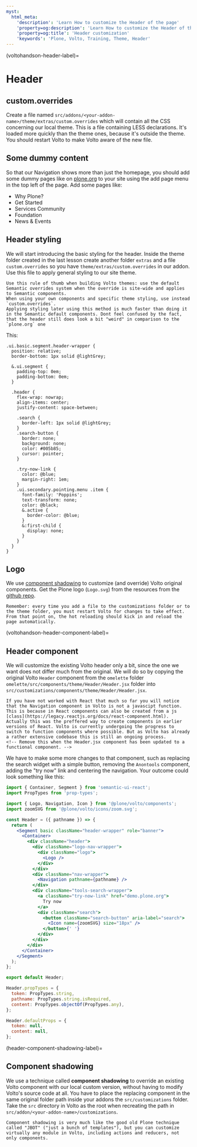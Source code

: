 ```yaml
---
myst:
  html_meta:
    'description': 'Learn How to customize the Header of the page'
    'property=og:description': 'Learn How to customize the Header of the page'
    'property=og:title': 'Header customization'
    'keywords': 'Plone, Volto, Training, Theme, Header'
---
```


(voltohandson-header-label)=

# Header

## custom.overrides

Create a file named `src/addons/<your-addon-name>/theme/extras/custom.overrides` which will contain all the CSS concerning our local theme.
This is a file containing LESS declarations. It's loaded more quickly than the theme ones, because it's outside the theme. You should restart Volto to make Volto aware of the new file.

## Some dummy content

So that our Navigation shows more than just the homepage, you should add some dummy pages like on [plone.org](plone.org) to your site using the add page menu in the top left of the page. Add some pages like:

- Why Plone?
- Get Started
- Services Community
- Foundation
- News & Events

## Header styling

We will start introducing the basic styling for the header. Inside the theme folder created in the last lesson create another folder `extras` and a file `custom.overrides` so you have `theme/extras/custom.overrides` in our addon. Use this file to apply general styling to our site theme.

```{note}
Use this rule of thumb when building Volto themes: use the default Semantic overrides system when the override is site-wide and applies to Semantic components.
When using your own components and specific theme styling, use instead `custom.overrides`.
Applying styling later using this method is much faster than doing it in the Semantic default components. Dont feel confused by the fact, that the header still does look a bit "weird" in comparison to the `plone.org` one
```

This:

```less
.ui.basic.segment.header-wrapper {
  position: relative;
  border-bottom: 1px solid @lightGrey;

  &.ui.segment {
    padding-top: 0em;
    padding-bottom: 0em;
  }

  .header {
    flex-wrap: nowrap;
    align-items: center;
    justify-content: space-between;

    .search {
      border-left: 1px solid @lightGrey;
    }
    .search-button {
      border: none;
      background: none;
      color: #005b85;
      cursor: pointer;
    }

    .try-now-link {
      color: @blue;
      margin-right: 1em;
    }
    .ui.secondary.pointing.menu .item {
      font-family: 'Poppins';
      text-transform: none;
      color: @black;
      &.active {
        border-color: @blue;
      }
      &:first-child {
        display: none;
      }
    }
  }
}
```


## Logo

We use [component shadowing](header-component-shadowing-label) to customize (and override) Volto original components.
Get the Plone logo (`Logo.svg`) from the resources from the [github repo](https://github.com/plone/training/tree/main/docs/voltohandson/ressources).

```{hint}
Remember: every time you add a file to the customizations folder or to the theme folder, you must restart Volto for changes to take effect.
From that point on, the hot reloading should kick in and reload the page automatically.
```


(voltohandson-header-component-label)=

## Header component

We will customize the existing Volto header only a bit, since the one we want does not differ much from the original.
We will do so by copying the original Volto `Header` component from the `omelette` folder `omelette/src/components/theme/Header/Header.jsx` folder into `src/customizations/components/theme/Header/Header.jsx`.

```{note}
If you have not worked with React that much so far you will notice that the Navigation component in Volto is not a javascipt function. This is because in React components can also be created from a js [class](https://legacy.reactjs.org/docs/react-component.html). Actually this was the preffered way to create components in earlier versions of React. Volto is currently undergoing the progress to switch to function components where possible. But as Volto has already a rather extensive codebase this is still an ongoing process.
<!-- Remove this when the Header.jsx component has been updated to a functional component. -->
```

We have to make some more changes to that component, such as replacing the search widget with a simple button, removing the `Anontools` component, adding the "try now" link and centering the navigation.
Your outcome could look something like this:

```jsx
import { Container, Segment } from 'semantic-ui-react';
import PropTypes from 'prop-types';

import { Logo, Navigation, Icon } from '@plone/volto/components';
import zoomSVG from '@plone/volto/icons/zoom.svg';

const Header = ({ pathname }) => {
  return (
    <Segment basic className="header-wrapper" role="banner">
      <Container>
        <div className="header">
          <div className="logo-nav-wrapper">
            <div className="logo">
              <Logo />
            </div>
          </div>
          <div className="nav-wrapper">
            <Navigation pathname={pathname} />
          </div>
          <div className="tools-search-wrapper">
            <a className="try-now-link" href="demo.plone.org">
              Try now
            </a>
            <div className="search">
              <button className="search-button" aria-label="search">
                <Icon name={zoomSVG} size="18px" />
              </button>{' '}
            </div>
          </div>
        </div>
      </Container>
    </Segment>
  );
};

export default Header;

Header.propTypes = {
  token: PropTypes.string,
  pathname: PropTypes.string.isRequired,
  content: PropTypes.objectOf(PropTypes.any),
};

Header.defaultProps = {
  token: null,
  content: null,
};

```


(header-component-shadowing-label)=

## Component shadowing

We use a technique called **component shadowing** to override an existing Volto component with our local custom version, without having to modify Volto's source code at all.
You have to place the replacing component in the same original folder path inside your addons the `src/customizations` folder. Take the `src` directory in Volto as the root when recreating the path in `src/addon/<your-addon-name>/customizations`.

```{note}
Component shadowing is very much like the good old Plone technique called "JBOT" ("just a bunch of templates"), but you can customize virtually any module in Volto, including actions and reducers, not only components.
```
